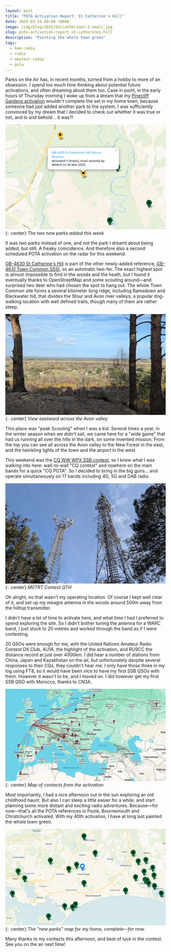 ```yaml
---
layout: post
title: "POTA Activation Report: St Catherine's Hill"
date: 2025-03-29 00:00 +0000
image: /img/blog/2025/03/catherines-2-small.jpg
slug: pota-activation-report-st-catherines-hill
description: "Painting the whole town green"
tags:
  - ham-radio
  - radio
  - amateur-radio
  - pota
---
```


Parks on the Air has, in recent months, turned from a hobby to more of an obsession. I spend too much time thinking about potential future activations, and often dreaming about them too. Case in point, in the early hours of Thursday morning I woke up from a dream that my [Pinecliff Gardens activation](/blog/pota-activation-report-pinecliff-gardens/) wouldn't complete the set in my home town, because someone had just added another park to the system. I was sufficiently convinced by my dream that I decided to check out whether it was true or not, and lo and behold... it was?!

!["New parks" map showing GB-4631 as a new reference](/img/blog/2025/03/catherines-markers-before.png){: .center}
*The two new parks added this week*

It was two parks instead of one, and not the park I dreamt about being added, but still. A freaky coincidence. And therefore also a second scheduled POTA activation on the radar for this weekend.

[GB-4630 St Catherine's Hill](https://pota.app/#/park/GB-4630) is part of the other newly-added reference, [GB-4631 Town Common SSSI](https://pota.app/#/park/GB-4631), so an automatic two-fer. The exact highest spot is almost impossible to find in the woods and the heath, but I found it eventually thanks to OpenStreetMap and some scouting around&mdash;and surprised two deer who had chosen the spot to hang out. The whole Town Common site forms a several kilometer long ridge, including Ramsdown and Blackwater hill, that divides the Stour and Avon river valleys; a popular dog-walking location with well defined trails, though many of them are rather steep.

![View eastward across the Avon valley from St Catherine's Hill](/img/blog/2025/03/catherines-1.jpg){: .center}
*View eastward across the Avon valley*

This place was "peak Scouting" when I was a kid. Several times a year, in the winter season when we didn't sail, we came here for a "wide game" that had us running all over the hills in the dark, on some invented mission. From the top you can see all across the Avon valley to the New Forest in the east, and the twinkling lights of the town and the airport in the west.

This weekend was the [CQ WW WPX SSB contest](https://www.cqwpx.com/), so I knew what I was walking into here: wall-to-wall "CQ contest" and nowhere on the main bands for a quick "CQ POTA". So I decided to bring in the big guns... and operate simultaneously on 17 bands including 4G, 5G and DAB radio.

![Two large metal towers covered with antennas](/img/blog/2025/03/catherines-2.jpg){: .center}
*M0TRT Contest QTH*

Oh alright, no that wasn't my operating location. Of course I kept well clear of it, and set up my meagre antenna in the woods around 500m away from the hilltop transmitter.

I didn't have a lot of time to activate here, and what time I had I preferred to spend exploring the site. So I didn't bother tuning the antenna for a WARC band, I just stuck to 20 metres and worked through the band as if I were contesting.

20 QSOs were enough for me, with the United Nations Amateur Radio Contest DX Club, 4U1A, the highlight of the activation, and RU9CC the distance record at just over 4000km. I did hear a number of stations from China, Japan and Kazakhstan on the air, but unfortunately despite several responses to their CQs, they couldn't hear me. I only have those three in my log using FT8, so it would have been nice to have my first SSB QSOs with them. However it wasn't to be, and I moved on. I did however get my first SSB QSO with Morocco, thanks to CN3A.

![Map of contacts](/img/blog/2025/03/catherines-map.png){: .center}
*Map of contacts from the activation*

Most importantly, I had a nice afternoon out in the sun exploring an old childhood haunt. But also I can sleep a little easier for a while, and start planning some more distant and exciting radio adventures. Because&mdash;for now&mdash;that's all the POTA references in Poole, Bournemouth and Christchurch activated. With my 40th activation, I have at long last painted the whole town green.

!["New parks" map showing green markers for all references inPoole, Bournemouth and Christchurch](/img/blog/2025/03/catherines-markers-after.png){: .center}
*The "new parks" map for my home, complete&mdash;for now.*

Many thanks to my contacts this afternoon, and best of luck in the contest. See you on the air next time!
